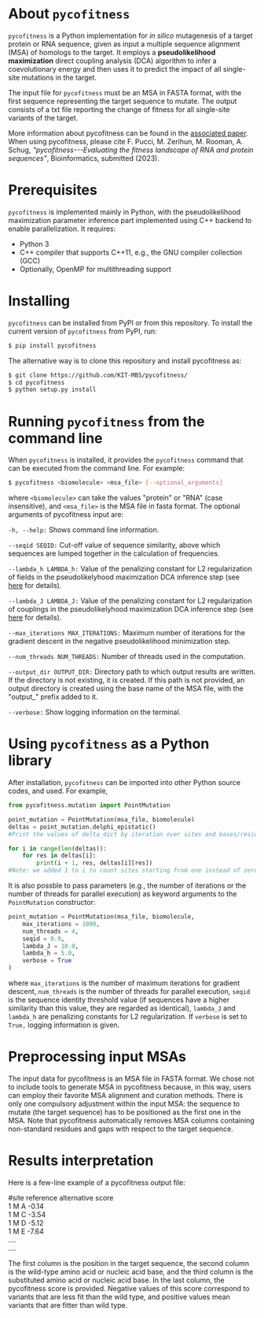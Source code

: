 # About `pycofitness`
`pycofitness` is a Python implementation for *in silico* mutagenesis of a target protein or RNA sequence, given as input a multiple sequence alignment (MSA) of    homologs to the target. It employs a **__pseudolikelihood maximization__**  direct coupling analysis (DCA) algorithm to infer a coevolutionary energy and then uses it to predict the impact of all single-site mutations in the target. 

The input file for `pycofitness` must be an MSA  in FASTA format, with the first sequence representing the target sequence to mutate. The output consists of a txt file reporting the change of fitness for all single-site variants of the target. 

More information about pycofitness can be found in the [associated paper](www.google.it). When using pycofitness, please cite F. Pucci, M. Zerihun, M. Rooman, A. Schug, *"pycofitness---Evaluating the fitness landscape of RNA and protein sequences"*, Bioinformatics, submitted (2023). 

# Prerequisites
`pycofitness` is implemented mainly in Python, with the pseudolikelihood maximization parameter inference part implemented using C++ backend to enable parallelization. It requires: 
* Python 3
* C++ compiler that supports C++11, e.g., the GNU compiler collection (GCC)
* Optionally, OpenMP for multithreading support

# Installing

`pycofitness` can be installed from PyPI or from this repository. To install the current version of `pycofitness` from PyPI, run: 

```bash
$ pip install pycofitness
```
The alternative way is to clone this repository and install pycofitness as:

```bash
$ git clone https://github.com/KIT-MBS/pycofitness/
$ cd pycofitness
$ python setup.py install
```


# Running `pycofitness` from the command line
When `pycofitness` is installed, it provides the `pycofitness` command  that can be executed from the command line.
For example:
```bash
$ pycofitness <biomolecule> <msa_file> [--optional_arguments]
``` 
where `<biomolecule>` can take the values "protein" or "RNA" (case insensitive), and `<msa_file>` is the MSA file in  fasta format. 
The optional arguments of pycofitness input are:

`-h, --help:` Shows  command line information.

`--seqid SEQID:` Cut-off value of sequence similarity, above which sequences are lumped together in the calculation of frequencies.

`--lambda_h LAMBDA_h:` Value of the penalizing constant for L2 regularization of fields in the pseudolikelyhood maximization DCA inference step (see [here](https://oup.silverchair-cdn.com/oup/backfile/Content_public/Journal/bioinformatics/36/7/10.1093_bioinformatics_btz892/2/bioinformatics_36_7_2264_s2.pdf?Expires=1702572670&Signature=02fkMyK1WmMFw69v-CfRjpNnzeLsLetV7xNIyi6RGIbgMYTyWjckjd4jxtF6XseVwe5E8JL2v4mWdUXm26C5pMtl5zlaN8zrWDanolXkgLI6dMK~9DvP-mZtEbQus49g34~wi7w~nXbBBtdzzlyFYLTlM1HIMn8i2TRzVAEKECdq~4UAccxZ1MIo1-A-fhsBqb8ZS0n7wqeimPFimgq~Tvi3nmiI1h0ud7eNh7JSaDQ-WPdIKRACOPEd1m1w5EP79NqgUuSlQvuKxnHvORaWwdTcZW0EtLpYk5-TtJWxU5szujvlrFCnSeFDeDWpX5darWr~O8Q35NfZaUsi0N8yCw__&Key-Pair-Id=APKAIE5G5CRDK6RD3PGA) for  details).

`--lambda_J LAMBDA_J:` Value of the penalizing constant for L2 regularization of couplings in the pseudolikelyhood maximization DCA inference step (see [here](https://oup.silverchair-cdn.com/oup/backfile/Content_public/Journal/bioinformatics/36/7/10.1093_bioinformatics_btz892/2/bioinformatics_36_7_2264_s2.pdf?Expires=1702572670&Signature=02fkMyK1WmMFw69v-CfRjpNnzeLsLetV7xNIyi6RGIbgMYTyWjckjd4jxtF6XseVwe5E8JL2v4mWdUXm26C5pMtl5zlaN8zrWDanolXkgLI6dMK~9DvP-mZtEbQus49g34~wi7w~nXbBBtdzzlyFYLTlM1HIMn8i2TRzVAEKECdq~4UAccxZ1MIo1-A-fhsBqb8ZS0n7wqeimPFimgq~Tvi3nmiI1h0ud7eNh7JSaDQ-WPdIKRACOPEd1m1w5EP79NqgUuSlQvuKxnHvORaWwdTcZW0EtLpYk5-TtJWxU5szujvlrFCnSeFDeDWpX5darWr~O8Q35NfZaUsi0N8yCw__&Key-Pair-Id=APKAIE5G5CRDK6RD3PGA) for  details).

`--max_iterations MAX_ITERATIONS:` Maximum number of iterations for the gradient descent in the negative pseudolikelihood minimization step.

 `--num_threads NUM_THREADS:` Number of threads used in the computation.

 `--output_dir OUTPUT_DIR:` Directory path to which output results are written. If the directory is not existing, it is created. If this path is not provided, an output directory is created using the base name of the MSA file, with the "output_" prefix added to it.

 `--verbose:` Show logging information on the terminal.
 

# Using `pycofitness` as a Python library
After installation, `pycofitness` can be imported into other Python source codes, and used. For example,  

```python 
from pycofitness.mutation import PointMutation

point_mutation = PointMutation(msa_file, biomolecule)
deltas = point_mutation.delphi_epistatic()
#Print the values of delta_dict by iteration over sites and bases/residues

for i in range(len(deltas)):
    for res in deltas[i]:
        print(i + 1, res, deltas[i][res])
#Note: we added 1 to i to count sites starting from one instead of zero.
```
It is also possble to pass parameters (e.g., the number of iterations or the number of threads for parallel execution)  as 
keyword arguments to the `PointMutation` constructor:
```python 
point_mutation = PointMutation(msa_file, biomolecule,
    max_iterations = 1000,
    num_threads = 4,
    seqid = 0.9,
    lambda_J = 10.0,
    lambda_h = 5.0,
    verbose = True
)
```
where `max_iterations` is the number of maximum iterations for gradient descent, `num_threads` is the number of 
threads for parallel execution, `seqid` is the sequence identity threshold value (if sequences have a higher similarity  than this value, they are regarded as identical), `lambda_J` and `lambda_h` are penalizing constants for L2 regularization. If `verbose` is set to `True,` logging information is given.

# Preprocessing input MSAs

The input data for pycofitness is an MSA file in FASTA format. We chose not to include tools to generate MSA in pycofitness because, in this way, users can employ
their favorite MSA alignment and curation methods. There is only one compulsory adjustment within the input MSA: the sequence
to mutate (the target sequence) has to be positioned as the first one in the MSA. Note that pycofitness automatically removes MSA columns containing non-standard residues and gaps with respect to the target sequence.

# Results interpretation

Here is a few-line example of a pycofitness output file:

#site	reference	alternative	score<br> 1	M	A	-0.14<br>1	M	C	-3.54<br>1	M	D	-5.12<br>1	M	E	-7.64<br>....<br>....<br>

The first column is the position in the target sequence, the second column is the wild-type amino acid or nucleic acid base, and the third column is the substituted amino acid or nucleic acid base. In the last column, the pycofitness score is provided. Negative values of this score correspond to variants that are less fit than the wild type, and  positive values mean variants that  are  fitter than wild type.


